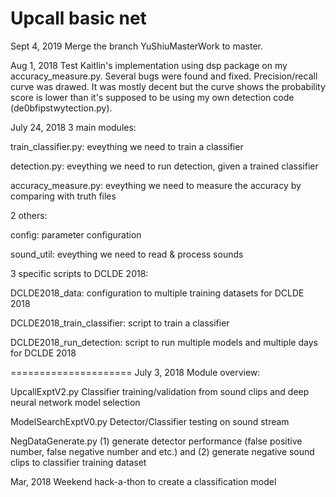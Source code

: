 # Upcall basic net

Sept 4, 2019
Merge the branch YuShiuMasterWork to master.


Aug 1, 2018
Test Kaitlin's implementation using dsp package on my accuracy_measure.py. Several bugs were found and fixed. 
Precision/recall curve was drawed. It was mostly decent but the curve shows the probability score is lower 
than it's supposed to be using my own detection code (de0bfipstwytection.py).


July 24, 2018
3 main modules: 

train_classifier.py: eveything we need to train a classifier

detection.py: eveything we need to run detection, given a trained classifier

accuracy_measure.py: eveything we need to measure the accuracy by comparing with truth files


2 others:

config: parameter configuration

sound_util: eveything we need to read & process sounds


3 specific scripts to DCLDE 2018:

DCLDE2018_data: configuration to multiple training datasets for DCLDE 2018

DCLDE2018_train_classifier: script to train a classifier

DCLDE2018_run_detection: script to run multiple models and multiple days for DCLDE 2018

=====================
July 3, 2018
Module overview:

UpcallExptV2.py
Classifier training/validation from sound clips and deep neural network model selection


ModelSearchExptV0.py
Detector/Classifier testing on sound stream


NegDataGenerate.py
(1) generate detector performance (false positive number, false negative number and etc.) and 
(2) generate negative sound clips to classifier training dataset


Mar, 2018
Weekend hack-a-thon to create a classification model

